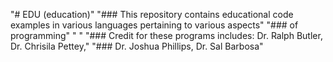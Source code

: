 "# EDU (education)"
"### This repository contains educational code examples in various languages pertaining to various aspects"
"### of programming"
" "
"### Credit for these programs includes: Dr. Ralph Butler, Dr. Chrisila Pettey,"
"###                                     Dr. Joshua Phillips, Dr. Sal Barbosa"
